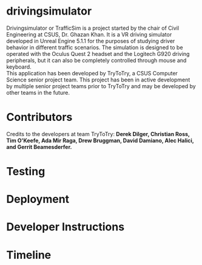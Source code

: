 # drivingsimulator
Drivingsimulator or TrafficSim is a project started by the chair of Civil Engineering at CSUS, Dr. Ghazan Khan. It is a VR driving simulator developed in Unreal Engine 5.1.1 for the purposes of studying driver behavior in different traffic scenarios. The simulation is designed to be operated with the Oculus Quest 2 headset and the Logitech G920 driving peripherals, but it can also be completely controlled through mouse and keyboard.  
This application has been developed by TryToTry, a CSUS Computer Science senior project team. This project has been in active development by multiple senior project teams prior to TryToTry and may be developed by other teams in the future. 
# Contributors
Credits to the developers at team TryToTry:
**Derek Dilger, Christian Ross, Tim O'Keefe, Ada Mir Raga, Drew Bruggman, David Damiano, Alec Halici, and Gerrit Beamesderfer.**

# Testing

# Deployment

# Developer Instructions

# Timeline
